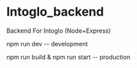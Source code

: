 # Intoglo_backend
Backend For Intoglo (Node+Express)

npm run dev -- development 

npm run build & npm run start -- production 

